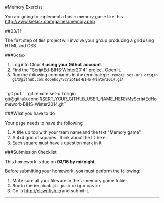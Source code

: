 #Memory Exercise

You are going to implement a basic memory game like this: http://www.kielack.com/games/memory.php

##03/14

The first step of this project will involve your group producing a grid using HTML and CSS.

###Setup

1. Log into Cloud9 **using your Github account**.
2. Find the "ScriptEd-BIHS-Winter2014" project. Open it.
3. Run the following commands in the terminal: 
  ``git remote set-url origin git@github.com:dopeboy/ScriptEd-BIHS-Winter2014.git``
  <br/>
  ``git pull``
  ``git remote set-url origin git@github.com:INSERT_YOUR_GITHUB_USER_NAME_HERE/MyScriptEdHomework-BIHS-Winter2014.git``
 
###What you have to do

Your page needs to have the following:

1. A title up top with your team name and the text "Memory game" 
2. A 4x4 grid of squares. Think about the ID here.
3. Each square must have a question mark in it.


###Submission Checklist

This homework is due on **03/16 by midnight**. 

Before submitting your homework, you must perform the following:

1. Make sure all your files are in the 2-memory-game folder.
2. Run in the terminal: ``git push origin master``
3. Go to http://clownfish.io and submit it.
 
-----------------------

